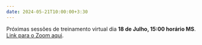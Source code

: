 ```yaml
---
date: 2024-05-21T10:00:00+3:30
---
```

Próximas sessões de treinamento virtual dia <strong> 18 de Julho, 15:00 horário MS</strong>. [Link para o Zoom aqui](https://cornell.zoom.us/j/94958459925?pwd=4hvIvlKSayOyC1npOhdmdF37J7KMQb.1&from=addon).
